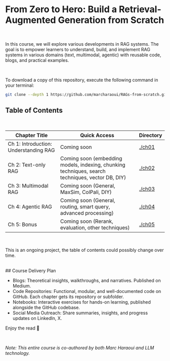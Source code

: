 # From Zero to Hero: Build a Retrieval-Augmented Generation from Scratch 

<br>

In this course, we will explore various developments in RAG systems. The goal is to empower learners to understand, build, and implement RAG systems in various domains (text, multimodal, agentic) with reusable code, blogs, and practical examples.

<br>

To download a copy of this repository, execute the following command in your terminal:

```bash
git clone --depth 1 https://github.com/marcharaoui/RAGs-from-scratch.git
```


## Table of Contents
<br>


| Chapter Title                                              | Quick Access                                                                                                                    | Directory                        |
|------------------------------------------------------------|---------------------------------------------------------------------------------------------------------------------------------|----------------------------------|
| Ch 1: Introduction: Understanding RAG                      | Coming soon                                                                                                                     | [./ch01](./chapter01)            |
| Ch 2: Text-only RAG                                        | Coming soon (embedding models, indexing, chunking techniques, search techniques, vector DB, DIY)                                | [./ch02](./chapter02)            |
| Ch 3: Multimodal RAG                                       | Coming soon  (General, MaxSim, ColPali, DIY)                                                                                    | [./ch03](./chapter03)            |
| Ch 4: Agentic RAG                                          | Coming soon  (General, routing, smart query, advanced processing)                                                               | [./ch04](./chapter04)            |
| Ch 5: Bonus                                                | Coming soon  (Rerank, evaluation, other techniques)                                                                             | [./ch05](./chapter05)            |

<br>

This is an ongoing project, the table of contents could possibly change over time.

<br>
## Course Delivery Plan

- Blogs: Theoretical insights, walkthroughs, and narratives. Published on Medium.
- Code Repositories: Functional, modular, and well-documented code on GitHub. Each chapter gets its repository or subfolder.
- Notebooks: Interactive exercises for hands-on learning, published alongside the GitHub codebase.
- Social Media Outreach: Share summaries, insights, and progress updates on LinkedIn, X.

Enjoy the read 🤗

<br>

*Note: This entire course is co-authored by both Marc Haraoui and LLM technology.*
